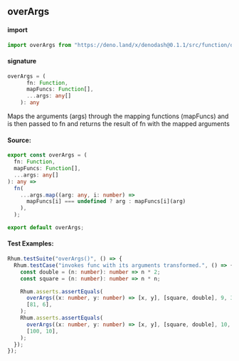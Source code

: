 ## overArgs

#### import

```typescript
import overArgs from "https://deno.land/x/denodash@0.1.1/src/function/overArgs.ts";
```

#### signature

```typescript
overArgs = (
      fn: Function,
      mapFuncs: Function[],
      ...args: any[]
    ): any
```

Maps the arguments (args) through the mapping functions (mapFuncs) and is then
passed to fn and returns the result of fn with the mapped arguments

#### Source:

```typescript
export const overArgs = (
  fn: Function,
  mapFuncs: Function[],
  ...args: any[]
): any =>
  fn(
    ...args.map((arg: any, i: number) =>
      mapFuncs[i] === undefined ? arg : mapFuncs[i](arg)
    ),
  );

export default overArgs;
```

#### Test Examples:

```typescript
Rhum.testSuite("overArgs()", () => {
  Rhum.testCase("invokes func with its arguments transformed.", () => {
    const double = (n: number): number => n * 2;
    const square = (n: number): number => n * n;

    Rhum.asserts.assertEquals(
      overArgs((x: number, y: number) => [x, y], [square, double], 9, 3),
      [81, 6],
    );
    Rhum.asserts.assertEquals(
      overArgs((x: number, y: number) => [x, y], [square, double], 10, 5),
      [100, 10],
    );
  });
});
```
